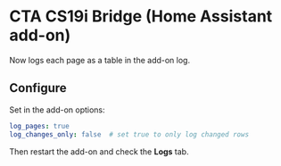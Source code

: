 # CTA CS19i Bridge (Home Assistant add-on)

Now logs each page as a table in the add-on log.

## Configure
Set in the add-on options:
```yaml
log_pages: true
log_changes_only: false  # set true to only log changed rows
```

Then restart the add-on and check the **Logs** tab.
